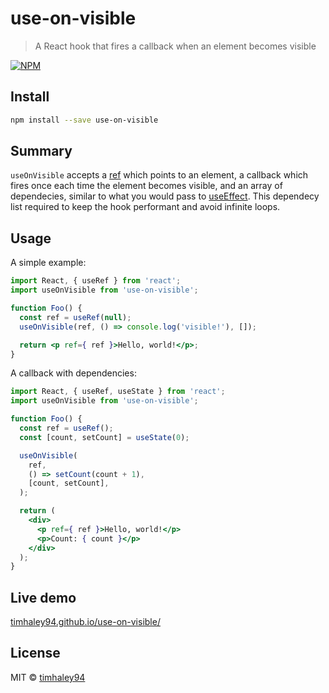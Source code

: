 # use-on-visible

> A React hook that fires a callback when an element becomes visible

[![NPM](https://img.shields.io/npm/v/use-on-visible.svg)](https://www.npmjs.com/package/use-on-visible)

## Install

```bash
npm install --save use-on-visible
```

## Summary

`useOnVisible` accepts a [ref](https://reactjs.org/docs/hooks-reference.html#useref)
which points to an element, a callback which fires once each time the element becomes
visible, and an array of dependecies, similar to what you would pass to
[useEffect](https://reactjs.org/docs/hooks-reference.html#useeffect). This dependecy
list required to keep the hook performant and avoid infinite loops.

## Usage

A simple example:

```jsx
import React, { useRef } from 'react';
import useOnVisible from 'use-on-visible';

function Foo() {
  const ref = useRef(null);
  useOnVisible(ref, () => console.log('visible!'), []);

  return <p ref={ ref }>Hello, world!</p>;
}
```

A callback with dependencies:

```jsx
import React, { useRef, useState } from 'react';
import useOnVisible from 'use-on-visible';

function Foo() {
  const ref = useRef();
  const [count, setCount] = useState(0);

  useOnVisible(
    ref,
    () => setCount(count + 1),
    [count, setCount],
  );

  return (
    <div>
      <p ref={ ref }>Hello, world!</p>
      <p>Count: { count }</p>
    </div>
  );
}
```

## Live demo

[timhaley94.github.io/use-on-visible/](https://timhaley94.github.io/use-on-visible/)

## License

MIT © [timhaley94](https://github.com/timhaley94)
